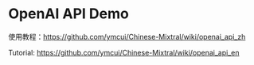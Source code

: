 # OpenAI API Demo

使用教程：https://github.com/ymcui/Chinese-Mixtral/wiki/openai_api_zh

Tutorial: https://github.com/ymcui/Chinese-Mixtral/wiki/openai_api_en